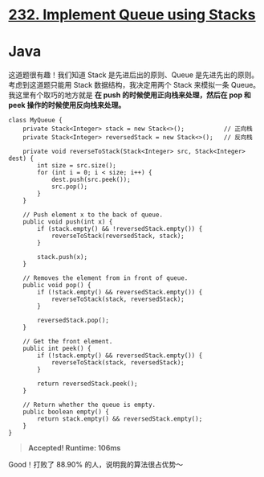 # [232. Implement Queue using Stacks](https://leetcode.com/problems/implement-queue-using-stacks/)

# Java

这道题很有趣！我们知道 Stack 是先进后出的原则、Queue 是先进先出的原则。考虑到这道题只能用 Stack 数据结构，我决定用两个 Stack 来模拟一条 Queue。我这里有个取巧的地方就是 **在 push 的时候使用正向栈来处理，然后在 pop 和 peek 操作的时候使用反向栈来处理。**

```
class MyQueue {
    private Stack<Integer> stack = new Stack<>();           // 正向栈
    private Stack<Integer> reversedStack = new Stack<>();   // 反向栈

    private void reverseToStack(Stack<Integer> src, Stack<Integer> dest) {
        int size = src.size();
        for (int i = 0; i < size; i++) {
            dest.push(src.peek());
            src.pop();
        }
    }

    // Push element x to the back of queue.
    public void push(int x) {
        if (stack.empty() && !reversedStack.empty()) {
            reverseToStack(reversedStack, stack);
        }

        stack.push(x);
    }

    // Removes the element from in front of queue.
    public void pop() {
        if (!stack.empty() && reversedStack.empty()) {
            reverseToStack(stack, reversedStack);
        }

        reversedStack.pop();
    }

    // Get the front element.
    public int peek() {
        if (!stack.empty() && reversedStack.empty()) {
            reverseToStack(stack, reversedStack);
        }

        return reversedStack.peek();
    }

    // Return whether the queue is empty.
    public boolean empty() {
        return stack.empty() && reversedStack.empty();
    }
}
```

> **Accepted! Runtime: 106ms**

Good！打败了 88.90% 的人，说明我的算法很占优势～